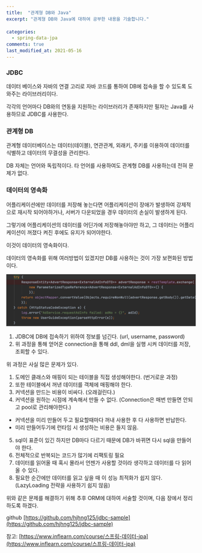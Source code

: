 ```yaml
---
title:  "관계형 DB와 Java"
excerpt: "관계형 DB와 Java에 대하여 공부한 내용을 기술합니다."

categories:
  - spring-data-jpa
comments: true
last_modified_at: 2021-05-16
---
```


### JDBC
데이터 베이스와 자바의 연결 고리로 자바 코드를 통하여 DB에 접속을 할 수 있도록 도와주는 라이브러리이다.

각각의 언어마다 DB와의 연동을 지원하는 라이브러리가 존재하지만 필자는 Java를 사용하므로 JDBC를 사용한다.

### 관계형 DB
관계형 데이터베이스는 데이터(테이블), 연관관계, 외래키, 주키를 이용하여 데이터를 식별하고 데이터의 무결성을 관리한다.

DB 자체는 언어와 독립적이다. 타 언어를 사용하여도 관계형 DB를 사용하는데 전혀 문제가 없다.

### 데이터의 영속화
어플리케이션에만 데이터를 저장해 놓는다면 어플리케이션이 장애가 발생하여 강제적으로 재시작 되어야하거나, 서버가 다운되었을 경우 데이터의 손실이 발생하게 된다.

그렇기에 어플리케이션의 데이터를 어딘가에 저장해놓아야만 하고, 그 데이터는 어플리케이션이 꺼졌다 켜진 후에도 유지가 되어야한다. 

이것이 데이터의 영속화이다.

데이터의 영속화를 위해 여러방법이 있겠지만 DB를 사용하는 것이 가장 보편화된 방법이다.

  ![1](/assets/images/exception_transfer.png)

1. JDBC에 DB에 접속하기 위하여 정보를 넘긴다. (url, username, password)
2. 위 과정을 통해 얻어온 connection을 통해 ddl, dml을 실행 시켜 데이터를 저장, 조회할 수 있다.


위 과정은 사실 많은 문제가 있다.
1. 도메인 클래스와 매핑이 되는 테이블을 직접 생성해야한다. (번거로운 과정)
2. 또한 테이블에서 꺼낸 데이터를 객체에 매핑해야 한다.
3. 커넥션을 만드는 비용이 비싸다. (오래걸린다.)
4. 커넥션을 원하는 시점에 계속해서 만들 수 없다. (Connection은 매번 만들면 안되고 pool로 관리해야한다.)
  * 커넥션을 미리 만들어 두고 필요할때마다 꺼내 사용한 후 다 사용하면 반납한다.
  * 미리 만들어두기에 런타임 시 생성하는 비용은 들지 않음.
5. sql이 표준이 있긴 하지만 DB마다 다르기 때문에 DB가 바뀌면 다시 sql을 만들어야 한다.
6. 전체적으로 반복되는 코드가 많기에 리팩토링 필요
7. 데이터를 읽어올 때 혹시 몰라서 언젠가 사용할 것이라 생각하고 데이터를 다 읽어올 수 있다. 
8. 필요한 순간에만 데이터를 읽고 싶을 때 이 성능 최적화가 쉽지 않다. (LazyLoading 전략을 사용하기 쉽지 않음)


위와 같은 문제를 해결하기 위해 추후 ORM에 대하여 서술할 것이며, 다음 장에서 정리하도록 하겠다.

  github [https://github.com/hjhng125/jdbc-sample](https://github.com/hjhng125/jdbc-sample)

  참고: [https://www.inflearn.com/course/스프링-데이터-jpa](https://www.inflearn.com/course/스프링-데이터-jpa)